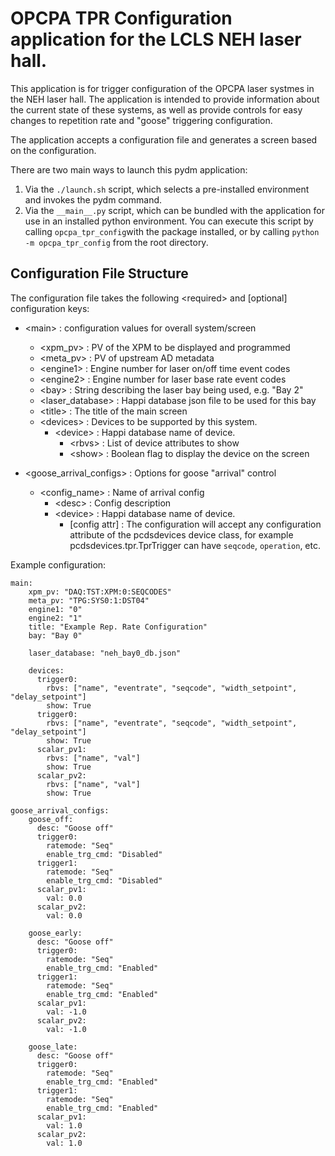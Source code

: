 # OPCPA TPR Configuration application for the LCLS NEH laser hall.

This application is for trigger configuration of the OPCPA laser systmes in
the NEH laser hall. The application is intended to provide information about
the current state of these systems, as well as provide controls for easy
changes to repetition rate and "goose" triggering configuration.

The application accepts a configuration file and generates a screen based on
the configuration.

There are two main ways to launch this pydm application:
1. Via the `./launch.sh` script, which selects a pre-installed environment
   and invokes the pydm command.
2. Via the `__main__.py` script, which can be bundled with the application
   for use in an installed python environment. You can execute this script
   by calling `opcpa_tpr_config`with the package installed, or by calling
   `python -m opcpa_tpr_config` from the root directory.

## Configuration File Structure

The configuration file takes the following \<required> and [optional] configuration keys:

- \<main> : configuration values for overall system/screen
  - \<xpm_pv> : PV of the XPM to be displayed and programmed
  - \<meta_pv> : PV of upstream AD metadata
  - \<engine1> : Engine number for laser on/off time event codes
  - \<engine2> : Engine number for laser base rate event codes
  - \<bay> : String describing the laser bay being used, e.g. "Bay 2"
  - \<laser_database> : Happi database json file to be used for this bay
  - \<title> : The title of the main screen
  - \<devices> : Devices to be supported by this system.
    - \<device> : Happi database name of device.
      - \<rbvs> : List of device attributes to show
      - \<show> : Boolean flag to display the device on the screen

- \<goose_arrival_configs> : Options for goose "arrival" control
    - \<config_name> : Name of arrival config
      - \<desc> : Config description
      - \<device> : Happi database name of device.
        - [config attr] : The configuration will accept any configuration attribute of the pcdsdevices device class, for example pcdsdevices.tpr.TprTrigger can have `seqcode`, `operation`, etc.

Example configuration:

```
main:
    xpm_pv: "DAQ:TST:XPM:0:SEQCODES"
    meta_pv: "TPG:SYS0:1:DST04"
    engine1: "0"
    engine2: "1"
    title: "Example Rep. Rate Configuration"
    bay: "Bay 0"

    laser_database: "neh_bay0_db.json"

    devices:
      trigger0:
        rbvs: ["name", "eventrate", "seqcode", "width_setpoint", "delay_setpoint"]
        show: True
      trigger0:
        rbvs: ["name", "eventrate", "seqcode", "width_setpoint", "delay_setpoint"]
        show: True
      scalar_pv1:
        rbvs: ["name", "val"]
        show: True
      scalar_pv2:
        rbvs: ["name", "val"]
        show: True

goose_arrival_configs:
    goose_off:
      desc: "Goose off"
      trigger0:
        ratemode: "Seq"
        enable_trg_cmd: "Disabled"
      trigger1:
        ratemode: "Seq"
        enable_trg_cmd: "Disabled"
      scalar_pv1:
        val: 0.0
      scalar_pv2:
        val: 0.0

    goose_early:
      desc: "Goose off"
      trigger0:
        ratemode: "Seq"
        enable_trg_cmd: "Enabled"
      trigger1:
        ratemode: "Seq"
        enable_trg_cmd: "Enabled"
      scalar_pv1:
        val: -1.0
      scalar_pv2:
        val: -1.0

    goose_late:
      desc: "Goose off"
      trigger0:
        ratemode: "Seq"
        enable_trg_cmd: "Enabled"
      trigger1:
        ratemode: "Seq"
        enable_trg_cmd: "Enabled"
      scalar_pv1:
        val: 1.0
      scalar_pv2:
        val: 1.0
```
